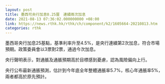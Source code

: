 ```yaml
---
layout: post
title: 墨西可央行加息0.25厘　連續兩次加息
date: 2021-08-13 07:36:02.000000000 +08:00
link: https://news.rthk.hk/rthk/ch/component/k2/1605664-20210813.htm
categories: rthk
---
```


墨西哥央行加息25基點，基準利率升至4.5%，是央行連續第2次加息，符合市場預期。政策委員會以3票對2票，通過今次加息。

央行聲明表示，對通脹及通脹預期高於目標感到憂慮，認為風險偏向上行。

央行公布最新通脹預測，估計到今年底全年整體通脹率5.7%，核心年通脹率5%，兩者都高於原先預計。
